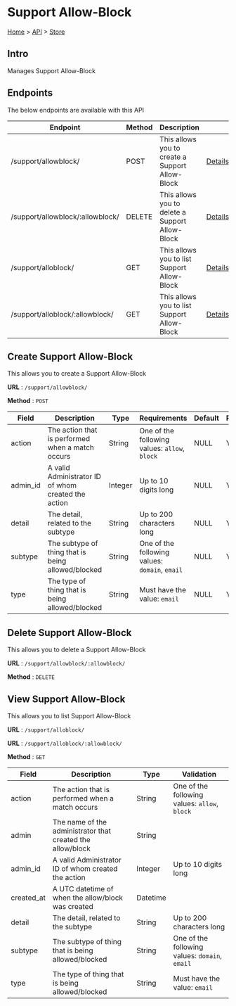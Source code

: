 # Support Allow-Block
[Home](../../index.md) > [API](../index.md) > [Store](index.md)
## Intro
Manages Support Allow-Block
## Endpoints
The below endpoints are available with this API

| Endpoint | Method | Description | |
| --- | --- | --- | --- |
| /support/allowblock/ | POST | This allows you to create a Support Allow-Block | [Details](#create-support-allow-block) |
| /support/allowblock/:allowblock/ | DELETE | This allows you to delete a Support Allow-Block | [Details](#delete-support-allow-block) |
| /support/alloblock/ | GET | This allows you to list Support Allow-Block | [Details](#view-support-allow-block) |
| /support/alloblock/:allowblock/ | GET | This allows you to list Support Allow-Block | [Details](#view-support-allow-block) |

## Create Support Allow-Block
This allows you to create a Support Allow-Block

**URL** : `/support/allowblock/`

**Method** : `POST`

| Field | Description | Type | Requirements | Default | Required? | Conditional? |
| --- | --- | --- | --- | --- | --- | --- |
| action | The action that is performed when a match occurs | String | One of the following values: `allow`, `block` | NULL | Y | N |
| admin_id | A valid Administrator ID of whom created the action | Integer | Up to 10 digits long | NULL | Y | N |
| detail | The detail, related to the subtype | String | Up to 200 characters long | NULL | Y | N |
| subtype | The subtype of thing that is being allowed/blocked | String | One of the following values: `domain`, `email` | NULL | Y | N |
| type | The type of thing that is being allowed/blocked | String | Must have the value: `email` | NULL | Y | N |

## Delete Support Allow-Block
This allows you to delete a Support Allow-Block

**URL** : `/support/allowblock/:allowblock/`

**Method** : `DELETE`

## View Support Allow-Block
This allows you to list Support Allow-Block

**URL** : `/support/alloblock/`

**URL** : `/support/alloblock/:allowblock/`

**Method** : `GET`

| Field | Description | Type | Validation |
| --- | --- | --- | --- |
| action | The action that is performed when a match occurs | String | One of the following values: `allow`, `block` |
| admin | The name of the administrator that created the allow/block | String |  |
| admin_id | A valid Administrator ID of whom created the action | Integer | Up to 10 digits long |
| created_at | A UTC datetime of when the allow/block was created | Datetime |  |
| detail | The detail, related to the subtype | String | Up to 200 characters long |
| subtype | The subtype of thing that is being allowed/blocked | String | One of the following values: `domain`, `email` |
| type | The type of thing that is being allowed/blocked | String | Must have the value: `email` |
